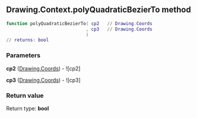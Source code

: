 ## Drawing.Context.polyQuadraticBezierTo method


```lua
function polyQuadraticBezierTo( cp2   // Drawing.Coords
                              , cp3   // Drawing.Coords
                              )
// returns: bool
```


### Parameters

**cp2** ([Drawing.Coords](../../Drawing/Coords.md)) - ![cp2]

**cp3** ([Drawing.Coords](../../Drawing/Coords.md)) - ![cp3]

### Return value

Return type: **bool**


